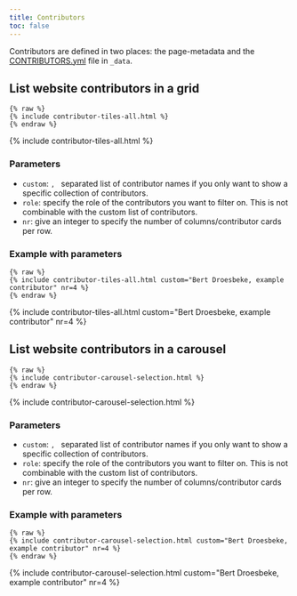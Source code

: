 ```yaml
---
title: Contributors
toc: false
---
```


Contributors are defined in two places: the page-metadata and the [CONTRIBUTORS.yml](https://github.com/ELIXIR-Belgium/elixir-toolkit-theme/_data/CONTRIBUTORS.yaml) file in `_data`. 

## List website contributors in a grid

```
{% raw %}
{% include contributor-tiles-all.html %}
{% endraw %}
```

{% include contributor-tiles-all.html %}


### Parameters

* `custom`: `, ` separated list of contributor names if you only want to show a specific collection of contributors.
* `role`: specify the role of the contributors you want to filter on. This is not combinable with the custom list of contributors.
* `nr`: give an integer to specify the number of columns/contributor cards per row.

### Example with parameters

```
{% raw %}
{% include contributor-tiles-all.html custom="Bert Droesbeke, example contributor" nr=4 %}
{% endraw %}
```

{% include contributor-tiles-all.html custom="Bert Droesbeke, example contributor" nr=4 %}

## List website contributors in a carousel

```
{% raw %}
{% include contributor-carousel-selection.html %}
{% endraw %}
```


{% include contributor-carousel-selection.html %}


### Parameters

* `custom`: `, ` separated list of contributor names if you only want to show a specific collection of contributors.
* `role`: specify the role of the contributors you want to filter on. This is not combinable with the custom list of contributors.
* `nr`: give an integer to specify the number of columns/contributor cards per row.

### Example with parameters

```
{% raw %}
{% include contributor-carousel-selection.html custom="Bert Droesbeke, example contributor" nr=4 %}
{% endraw %}
```

{% include contributor-carousel-selection.html custom="Bert Droesbeke, example contributor" nr=4 %}
